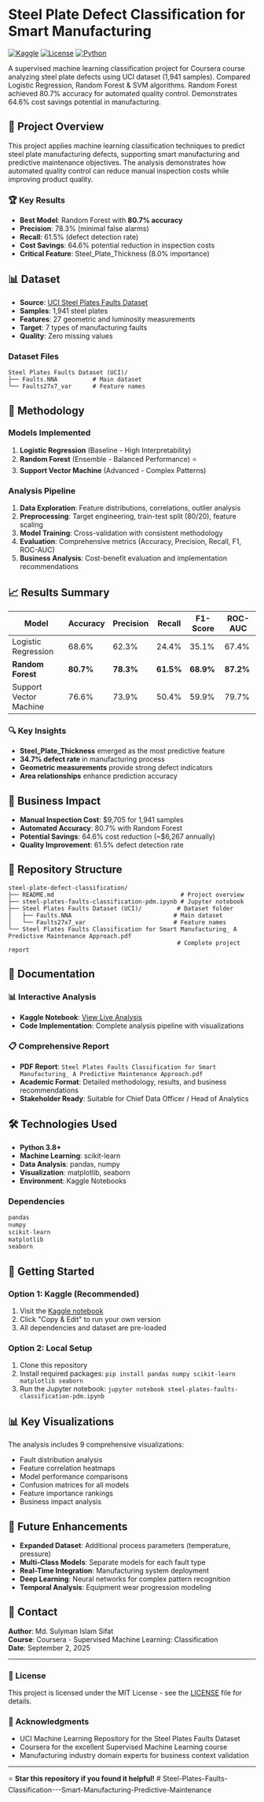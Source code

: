 # Steel Plate Defect Classification for Smart Manufacturing

[![Kaggle](https://img.shields.io/badge/Kaggle-View%20Notebook-blue?logo=kaggle)](https://www.kaggle.com/code/sulymansifat/steel-plates-faults-classification-pdm)
[![License](https://img.shields.io/badge/License-MIT-green.svg)](LICENSE)
[![Python](https://img.shields.io/badge/Python-3.8+-blue.svg)](https://python.org)

A supervised machine learning classification project for Coursera course analyzing steel plate defects using UCI dataset (1,941 samples). Compared Logistic Regression, Random Forest & SVM algorithms. Random Forest achieved 80.7% accuracy for automated quality control. Demonstrates 64.6% cost savings potential in manufacturing.

## 🎯 Project Overview

This project applies machine learning classification techniques to predict steel plate manufacturing defects, supporting smart manufacturing and predictive maintenance objectives. The analysis demonstrates how automated quality control can reduce manual inspection costs while improving product quality.

### 🏆 Key Results
- **Best Model**: Random Forest with **80.7% accuracy**
- **Precision**: 78.3% (minimal false alarms)
- **Recall**: 61.5% (defect detection rate)
- **Cost Savings**: 64.6% potential reduction in inspection costs
- **Critical Feature**: Steel_Plate_Thickness (8.0% importance)

## 📊 Dataset

- **Source**: [UCI Steel Plates Faults Dataset](https://archive.ics.uci.edu/ml/datasets/Steel+Plates+Faults)
- **Samples**: 1,941 steel plates
- **Features**: 27 geometric and luminosity measurements
- **Target**: 7 types of manufacturing faults
- **Quality**: Zero missing values

### Dataset Files
```
Steel Plates Faults Dataset (UCI)/
├── Faults.NNA          # Main dataset
└── Faults27x7_var      # Feature names
```

## 🔬 Methodology

### Models Implemented
1. **Logistic Regression** (Baseline - High Interpretability)
2. **Random Forest** (Ensemble - Balanced Performance) ⭐
3. **Support Vector Machine** (Advanced - Complex Patterns)

### Analysis Pipeline
1. **Data Exploration**: Feature distributions, correlations, outlier analysis
2. **Preprocessing**: Target engineering, train-test split (80/20), feature scaling
3. **Model Training**: Cross-validation with consistent methodology
4. **Evaluation**: Comprehensive metrics (Accuracy, Precision, Recall, F1, ROC-AUC)
5. **Business Analysis**: Cost-benefit evaluation and implementation recommendations

## 📈 Results Summary

| Model | Accuracy | Precision | Recall | F1-Score | ROC-AUC |
|-------|----------|-----------|--------|----------|---------|
| Logistic Regression | 68.6% | 62.3% | 24.4% | 35.1% | 67.4% |
| **Random Forest** | **80.7%** | **78.3%** | **61.5%** | **68.9%** | **87.2%** |
| Support Vector Machine | 76.6% | 73.9% | 50.4% | 59.9% | 79.7% |

### 🔍 Key Insights
- **Steel_Plate_Thickness** emerged as the most predictive feature
- **34.7% defect rate** in manufacturing process
- **Geometric measurements** provide strong defect indicators
- **Area relationships** enhance prediction accuracy

## 💼 Business Impact

- **Manual Inspection Cost**: $9,705 for 1,941 samples
- **Automated Accuracy**: 80.7% with Random Forest
- **Potential Savings**: 64.6% cost reduction (~$6,267 annually)
- **Quality Improvement**: 61.5% defect detection rate

## 📁 Repository Structure

```
steel-plate-defect-classification/
├── README.md                                    # Project overview
├── steel-plates-faults-classification-pdm.ipynb # Jupyter notebook
├── Steel Plates Faults Dataset (UCI)/          # Dataset folder
│   ├── Faults.NNA                             # Main dataset
│   └── Faults27x7_var                         # Feature names
└── Steel Plates Faults Classification for Smart Manufacturing_ A Predictive Maintenance Approach.pdf
                                                # Complete project report
```

## 📄 Documentation

### 📊 Interactive Analysis
- **Kaggle Notebook**: [View Live Analysis](https://www.kaggle.com/code/sulymansifat/steel-plates-faults-classification-pdm)
- **Code Implementation**: Complete analysis pipeline with visualizations

### 📋 Comprehensive Report
- **PDF Report**: `Steel Plates Faults Classification for Smart Manufacturing_ A Predictive Maintenance Approach.pdf`
- **Academic Format**: Detailed methodology, results, and business recommendations
- **Stakeholder Ready**: Suitable for Chief Data Officer / Head of Analytics

## 🛠️ Technologies Used

- **Python 3.8+**
- **Machine Learning**: scikit-learn
- **Data Analysis**: pandas, numpy
- **Visualization**: matplotlib, seaborn
- **Environment**: Kaggle Notebooks

### Dependencies
```python
pandas
numpy
scikit-learn
matplotlib
seaborn
```

## 🚀 Getting Started

### Option 1: Kaggle (Recommended)
1. Visit the [Kaggle notebook](https://www.kaggle.com/code/sulymansifat/steel-plates-faults-classification-pdm)
2. Click "Copy & Edit" to run your own version
3. All dependencies and dataset are pre-loaded

### Option 2: Local Setup
1. Clone this repository
2. Install required packages: `pip install pandas numpy scikit-learn matplotlib seaborn`
3. Run the Jupyter notebook: `jupyter notebook steel-plates-faults-classification-pdm.ipynb`

## 📊 Key Visualizations

The analysis includes 9 comprehensive visualizations:
- Fault distribution analysis
- Feature correlation heatmaps
- Model performance comparisons
- Confusion matrices for all models
- Feature importance rankings
- Business impact analysis

## 🔮 Future Enhancements

- **Expanded Dataset**: Additional process parameters (temperature, pressure)
- **Multi-Class Models**: Separate models for each fault type
- **Real-Time Integration**: Manufacturing system deployment
- **Deep Learning**: Neural networks for complex pattern recognition
- **Temporal Analysis**: Equipment wear progression modeling

## 📧 Contact

**Author**: Md. Sulyman Islam Sifat  
**Course**: Coursera - Supervised Machine Learning: Classification  
**Date**: September 2, 2025

---

### 📜 License

This project is licensed under the MIT License - see the [LICENSE](LICENSE) file for details.

### 🙏 Acknowledgments

- UCI Machine Learning Repository for the Steel Plates Faults Dataset
- Coursera for the excellent Supervised Machine Learning course
- Manufacturing industry domain experts for business context validation

---

⭐ **Star this repository if you found it helpful!**
#   S t e e l - P l a t e s - F a u l t s - C l a s s i f i c a t i o n - - - S m a r t - M a n u f a c t u r i n g - P r e d i c t i v e - M a i n t e n a n c e  
 